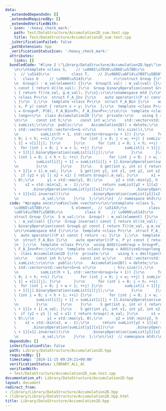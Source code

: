 ```yaml
---
data:
  _extendedDependsOn: []
  _extendedRequiredBy: []
  _extendedVerifiedWith:
  - icon: ':heavy_check_mark:'
    path: Test/DataStructure/Accumulation2D_sum.test.cpp
    title: Test/DataStructure/Accumulation2D_sum.test.cpp
  _isVerificationFailed: false
  _pathExtension: hpp
  _verificationStatusIcon: ':heavy_check_mark:'
  attributes:
    links: []
  bundledCode: "#line 2 \"Library/DataStructure/Accumulation2D.hpp\"\n#include <vector>\r\
    \n\r\ntemplate <class S,    // \u8981\u7D20\u306E\u578B\r\n          S element,\
    \  // \u5143\r\n          class T,    // 2\u9805\u6F14\u7B97\u5B50\r\n       \
    \   class U     // \u9006\u5143\r\n          >\r\nstruct Group {\r\n  S m_val;\r\
    \n  Group() : m_val(element) {}\r\n  Group(S val) : m_val(val) {}\r\n  Group inverse()\
    \ const { return U()(m_val); }\r\n  Group binaryOperation(const Group& g) const\
    \ { return T()(m_val, g.m_val); }\r\n};\r\n\r\nnamespace mtd {\r\n\r\n  template\
    \ <class P>\r\n  struct F_A_Inv {\r\n    auto operator()(P x) const { return -x;\
    \ }\r\n  };\r\n  template <class P>\r\n  struct F_A_Bin {\r\n    auto operator()(P\
    \ x, P y) const { return x + y; }\r\n  };\r\n  template <class P>\r\n  using AdditiveGroup\
    \ = Group<P, P(0), F_A_Bin<P>, F_A_Inv<P>>;\r\n\r\n  template <class Group = AdditiveGroup<long\
    \ long>>\r\n  class Accumulation2D {\r\n  private:\r\n    using S = decltype(Group().m_val);\r\
    \n\r\n    const int h;\r\n    const int w;\r\n    std::vector<std::vector<Group>>\
    \ sumList;\r\n\r\n  public:\r\n    Accumulation2D() = delete;\r\n    Accumulation2D(const\
    \ std::vector<std::vector<S>>& v)\r\n        : h(v.size()),\r\n          w(v[0].size()),\r\
    \n          sumList(h + 1, std::vector<Group>(w + 1)) {\r\n      for (int i =\
    \ 0; i < h; ++i) {\r\n        for (int j = 0; j < w; ++j) { sumList[i + 1][j +\
    \ 1] = v[i][j]; }\r\n      }\r\n      for (int i = 0; i < h; ++i) {\r\n      \
    \  for (int j = 0; j < w + 1; ++j) {\r\n          sumList[i + 1][j] = sumList[i\
    \ + 1][j].binaryOperation(sumList[i][j]);\r\n        }\r\n      }\r\n      for\
    \ (int i = 0; i < h + 1; ++i) {\r\n        for (int j = 0; j < w; ++j) {\r\n \
    \         sumList[i][j + 1] = sumList[i][j + 1].binaryOperation(sumList[i][j]);\r\
    \n        }\r\n      }\r\n    }\r\n    S get(int y, int x) { return sumList[y\
    \ + 1][x + 1].m_val; }\r\n    S get(int y1, int x1, int y2, int x2) {\r\n    \
    \  if (y2 < y1 || x2 < x1) { return Group().m_val; }\r\n      x1 = std::max(x1,\
    \ 0);\r\n      y1 = std::max(y1, 0);\r\n      y2 = std::min(y2, h - 1);\r\n  \
    \    x2 = std::min(x2, w - 1);\r\n      return sumList[y2 + 1][x2 + 1]\r\n   \
    \       .binaryOperation(sumList[y1][x1])\r\n          .binaryOperation(sumList[y2\
    \ + 1][x1].inverse())\r\n          .binaryOperation(sumList[y1][x2 + 1].inverse())\r\
    \n          .m_val;\r\n    }\r\n  };\r\n\r\n}  // namespace mtd\r\n"
  code: "#pragma once\r\n#include <vector>\r\n\r\ntemplate <class S,    // \u8981\u7D20\
    \u306E\u578B\r\n          S element,  // \u5143\r\n          class T,    // 2\u9805\
    \u6F14\u7B97\u5B50\r\n          class U     // \u9006\u5143\r\n          >\r\n\
    struct Group {\r\n  S m_val;\r\n  Group() : m_val(element) {}\r\n  Group(S val)\
    \ : m_val(val) {}\r\n  Group inverse() const { return U()(m_val); }\r\n  Group\
    \ binaryOperation(const Group& g) const { return T()(m_val, g.m_val); }\r\n};\r\
    \n\r\nnamespace mtd {\r\n\r\n  template <class P>\r\n  struct F_A_Inv {\r\n  \
    \  auto operator()(P x) const { return -x; }\r\n  };\r\n  template <class P>\r\
    \n  struct F_A_Bin {\r\n    auto operator()(P x, P y) const { return x + y; }\r\
    \n  };\r\n  template <class P>\r\n  using AdditiveGroup = Group<P, P(0), F_A_Bin<P>,\
    \ F_A_Inv<P>>;\r\n\r\n  template <class Group = AdditiveGroup<long long>>\r\n\
    \  class Accumulation2D {\r\n  private:\r\n    using S = decltype(Group().m_val);\r\
    \n\r\n    const int h;\r\n    const int w;\r\n    std::vector<std::vector<Group>>\
    \ sumList;\r\n\r\n  public:\r\n    Accumulation2D() = delete;\r\n    Accumulation2D(const\
    \ std::vector<std::vector<S>>& v)\r\n        : h(v.size()),\r\n          w(v[0].size()),\r\
    \n          sumList(h + 1, std::vector<Group>(w + 1)) {\r\n      for (int i =\
    \ 0; i < h; ++i) {\r\n        for (int j = 0; j < w; ++j) { sumList[i + 1][j +\
    \ 1] = v[i][j]; }\r\n      }\r\n      for (int i = 0; i < h; ++i) {\r\n      \
    \  for (int j = 0; j < w + 1; ++j) {\r\n          sumList[i + 1][j] = sumList[i\
    \ + 1][j].binaryOperation(sumList[i][j]);\r\n        }\r\n      }\r\n      for\
    \ (int i = 0; i < h + 1; ++i) {\r\n        for (int j = 0; j < w; ++j) {\r\n \
    \         sumList[i][j + 1] = sumList[i][j + 1].binaryOperation(sumList[i][j]);\r\
    \n        }\r\n      }\r\n    }\r\n    S get(int y, int x) { return sumList[y\
    \ + 1][x + 1].m_val; }\r\n    S get(int y1, int x1, int y2, int x2) {\r\n    \
    \  if (y2 < y1 || x2 < x1) { return Group().m_val; }\r\n      x1 = std::max(x1,\
    \ 0);\r\n      y1 = std::max(y1, 0);\r\n      y2 = std::min(y2, h - 1);\r\n  \
    \    x2 = std::min(x2, w - 1);\r\n      return sumList[y2 + 1][x2 + 1]\r\n   \
    \       .binaryOperation(sumList[y1][x1])\r\n          .binaryOperation(sumList[y2\
    \ + 1][x1].inverse())\r\n          .binaryOperation(sumList[y1][x2 + 1].inverse())\r\
    \n          .m_val;\r\n    }\r\n  };\r\n\r\n}  // namespace mtd\r\n"
  dependsOn: []
  isVerificationFile: false
  path: Library/DataStructure/Accumulation2D.hpp
  requiredBy: []
  timestamp: '2024-11-15 09:29:21+09:00'
  verificationStatus: LIBRARY_ALL_AC
  verifiedWith:
  - Test/DataStructure/Accumulation2D_sum.test.cpp
documentation_of: Library/DataStructure/Accumulation2D.hpp
layout: document
redirect_from:
- /library/Library/DataStructure/Accumulation2D.hpp
- /library/Library/DataStructure/Accumulation2D.hpp.html
title: Library/DataStructure/Accumulation2D.hpp
---
```

